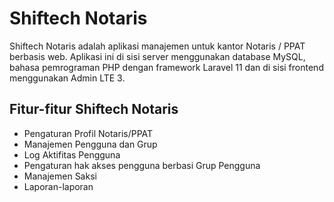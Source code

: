 # Shiftech Notaris

Shiftech Notaris adalah aplikasi manajemen untuk kantor Notaris / PPAT berbasis web. Aplikasi ini di sisi server menggunakan database MySQL, bahasa pemrograman PHP dengan framework Laravel 11 dan di sisi frontend menggunakan Admin LTE 3.

## Fitur-fitur Shiftech Notaris
- Pengaturan Profil Notaris/PPAT
- Manajemen Pengguna dan Grup
- Log Aktifitas Pengguna
- Pengaturan hak akses pengguna berbasi Grup Pengguna
- Manajemen Saksi
- Laporan-laporan
